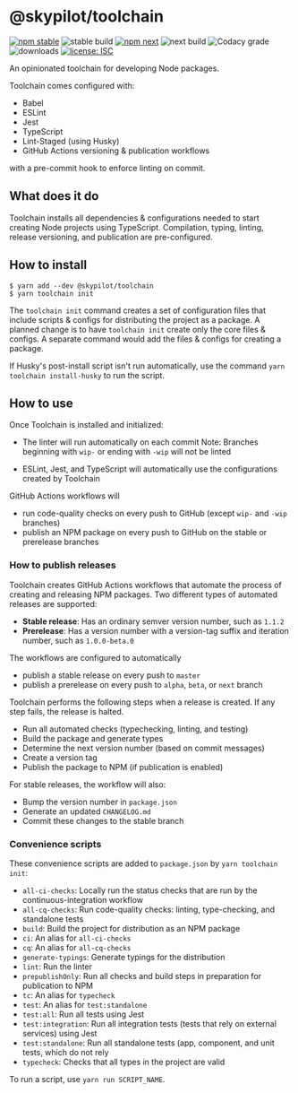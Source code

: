 # @skypilot/toolchain

[![npm stable](https://img.shields.io/npm/v/@skypilot/toolchain?label=stable)](https://www.npmjs.com/package/@skypilot/toolchain)
![stable build](https://img.shields.io/github/workflow/status/skypilotcc/toolchain/Stable%20release?label=stable%20build)
[![npm next](https://img.shields.io/npm/v/@skypilot/toolchain/next?label=next)](https://www.npmjs.com/package/@skypilot/toolchain)
![next build](https://img.shields.io/github/workflow/status/skypilotcc/toolchain/Prerelease?branch=next&label=next%20build)
![Codacy grade](https://img.shields.io/codacy/grade/f9af94586e474be9b9307217098884c9)
![downloads](https://img.shields.io/npm/dm/@skypilot/toolchain)
[![license: ISC](https://img.shields.io/badge/license-ISC-blue.svg)](https://opensource.org/licenses/ISC)

An opinionated toolchain for developing Node packages.

Toolchain comes configured with:

-   Babel
-   ESLint
-   Jest
-   TypeScript
-   Lint-Staged (using Husky)
-   GitHub Actions versioning & publication workflows

with a pre-commit hook to enforce linting on commit.

## What does it do

Toolchain installs all dependencies & configurations needed to start creating Node projects
using TypeScript. Compilation, typing, linting, release versioning, and publication are
pre-configured.

## How to install

```console
$ yarn add --dev @skypilot/toolchain
$ yarn toolchain init
```

The `toolchain init` command creates a set of configuration files that include scripts & configs
for distributing the project as a package. A planned change is to have `toolchain init` create only
the core files & configs. A separate command would add the files & configs for creating a package.

If Husky's post-install script isn't run automatically, use the command
`yarn toolchain install-husky` to run the script.

## How to use

Once Toolchain is installed and initialized:

-   The linter will run automatically on each commit
    Note: Branches beginning with `wip-` or ending with `-wip` will not be linted

-   ESLint, Jest, and TypeScript will automatically use the configurations created by Toolchain

GitHub Actions workflows will

-   run code-quality checks on every push to GitHub (except `wip-` and `-wip` branches)
-   publish an NPM package on every push to GitHub on the stable or prerelease branches

### How to publish releases

Toolchain creates GitHub Actions workflows that automate the process of creating and releasing
NPM packages. Two different types of automated releases are supported:

-   **Stable release**: Has an ordinary semver version number, such as `1.1.2`
-   **Prerelease**: Has a version number with a version-tag suffix and iteration number, such as
`1.0.0-beta.0`

The workflows are configured to automatically

-   publish a stable release on every push to `master`
-   publish a prerelease on every push to `alpha`, `beta`, or `next` branch

Toolchain performs the following steps when a release is created. If any step fails, the release is
halted.

-   Run all automated checks (typechecking, linting, and testing)
-   Build the package and generate types
-   Determine the next version number (based on commit messages)
-   Create a version tag
-   Publish the package to NPM (if publication is enabled)

For stable releases, the workflow will also:

-   Bump the version number in `package.json`
-   Generate an updated `CHANGELOG.md`
-   Commit these changes to the stable branch

### Convenience scripts

These convenience scripts are added to `package.json` by `yarn toolchain init`:

-   `all-ci-checks`: Locally run the status checks that are run by the continuous-integration workflow
-   `all-cq-checks`: Run code-quality checks: linting, type-checking, and standalone tests
-   `build`: Build the project for distribution as an NPM package
-   `ci`: An alias for `all-ci-checks`
-   `cq`: An alias for `all-cq-checks`
-   `generate-typings`: Generate typings for the distribution
-   `lint`: Run the linter
-   `prepublishOnly`: Run all checks and build steps in preparation for publication to NPM
-   `tc`: An alias for `typecheck`
-   `test`: An alias for `test:standalone`
-   `test:all`: Run all tests using Jest
-   `test:integration`: Run all integration tests (tests that rely on external services) using Jest
-   `test:standalone`: Run all standalone tests (app, component, and unit tests, which do not rely
-   `typecheck`: Checks that all types in the project are valid

To run a script, use `yarn run SCRIPT_NAME`.
